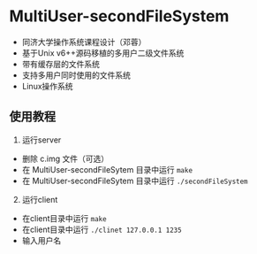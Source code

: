 # MultiUser-secondFileSystem
- 同济大学操作系统课程设计（邓蓉）
- 基于Unix v6++源码移植的多用户二级文件系统
- 带有缓存层的文件系统
- 支持多用户同时使用的文件系统
- Linux操作系统
## 使用教程
1. 运行server
- 删除 c.img 文件（可选）
- 在 MultiUser-secondFileSytem 目录中运行 `make`
- 在 MultiUser-secondFileSytem 目录中运行 `./secondFileSystem`
2. 运行client
- 在client目录中运行 `make`
- 在client目录中运行 `./clinet 127.0.0.1 1235`
- 输入用户名
